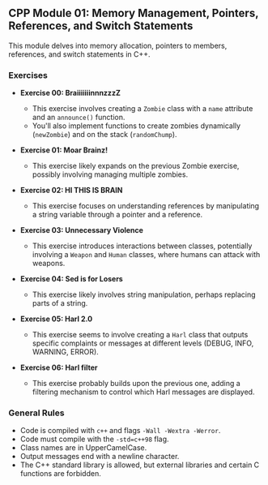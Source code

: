 ## CPP Module 01: Memory Management, Pointers, References, and Switch Statements

This module delves into memory allocation, pointers to members, references, and switch statements in C++.

### Exercises

* **Exercise 00: BraiiiiiiinnnzzzZ**

    * This exercise involves creating a `Zombie` class with a `name` attribute and an `announce()` function.
    * You'll also implement functions to create zombies dynamically (`newZombie`) and on the stack (`randomChump`).
* **Exercise 01: Moar Brainz!**

    * This exercise likely expands on the previous Zombie exercise, possibly involving managing multiple zombies.
* **Exercise 02: HI THIS IS BRAIN**

    * This exercise focuses on understanding references by manipulating a string variable through a pointer and a reference.
* **Exercise 03: Unnecessary Violence**

    * This exercise introduces interactions between classes, potentially involving a `Weapon` and `Human` classes, where humans can attack with weapons.
* **Exercise 04: Sed is for Losers**

    * This exercise likely involves string manipulation, perhaps replacing parts of a string.
* **Exercise 05: Harl 2.0**

    * This exercise seems to involve creating a `Harl` class that outputs specific complaints or messages at different levels (DEBUG, INFO, WARNING, ERROR).
* **Exercise 06: Harl filter**

    * This exercise probably builds upon the previous one, adding a filtering mechanism to control which Harl messages are displayed.

### General Rules

* Code is compiled with `c++` and flags `-Wall -Wextra -Werror`.
* Code must compile with the `-std=c++98` flag.
* Class names are in UpperCamelCase.
* Output messages end with a newline character.
* The C++ standard library is allowed, but external libraries and certain C functions are forbidden.